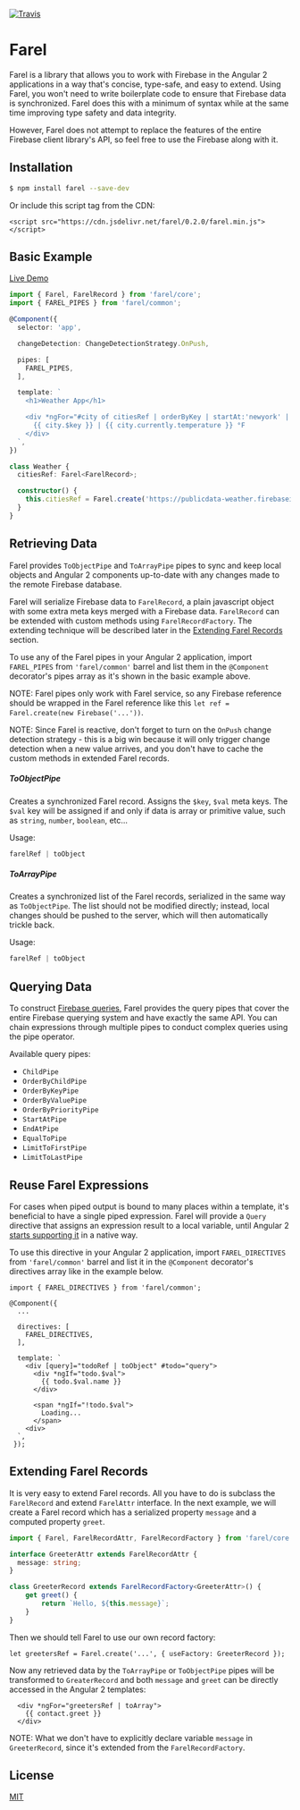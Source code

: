 [![Travis](https://img.shields.io/travis/rosendi/farel/master.svg)](https://travis-ci.org/rosendi/farel)

# Farel

Farel is a library that allows you to work with Firebase in the Angular 2 applications in a way that's concise, type-safe, and easy to extend. Using Farel, you won't need to write boilerplate code to ensure that Firebase data is synchronized. Farel does this with a minimum of syntax while at the same time improving type safety and data integrity.

However, Farel does not attempt to replace the features of the entire Firebase client library's API, so feel free to use the Firebase along with it.

## Installation

```bash
$ npm install farel --save-dev
```

Or include this script tag from the CDN:

```
<script src="https://cdn.jsdelivr.net/farel/0.2.0/farel.min.js"></script>
```

## Basic Example

[Live Demo](http://plnkr.co/edit/stDf4Ymr0SX5KGVbdh65)

```typescript
import { Farel, FarelRecord } from 'farel/core';
import { FAREL_PIPES } from 'farel/common';

@Component({
  selector: 'app',

  changeDetection: ChangeDetectionStrategy.OnPush,

  pipes: [
    FAREL_PIPES,
  ],

  template: `
    <h1>Weather App</h1>

    <div *ngFor="#city of citiesRef | orderByKey | startAt:'newyork' | endAt: 'sanfrancisco'| toArray">
      {{ city.$key }} | {{ city.currently.temperature }} °F
    </div>
  `,
})

class Weather {
  citiesRef: Farel<FarelRecord>;

  constructor() {
    this.citiesRef = Farel.create('https://publicdata-weather.firebaseio.com');
  }
}
```

## Retrieving Data

Farel provides `ToObjectPipe` and `ToArrayPipe` pipes to sync and keep local objects and Angular 2 components up-to-date with any changes made to the remote Firebase database.

Farel will serialize Firebase data to `FarelRecord`, a plain javascript object with some extra meta keys merged with a Firebase data. `FarelRecord` can be extended with custom methods using `FarelRecordFactory`. The extending technique will be described later in the [Extending Farel Records](#extending-farel-records) section.

To use any of the Farel pipes in your Angular 2 application, import `FAREL_PIPES` from `'farel/common'` barrel and list them in the `@Component` decorator's pipes array as it's shown in the basic example above.

NOTE: Farel pipes only work with Farel service, so any Firebase reference should be wrapped in the Farel reference like this `let ref = Farel.create(new Firebase('...'))`.

NOTE: Since Farel is reactive, don't forget to turn on the `OnPush` change detection strategy - this is a big win because it will only trigger change detection when a new value arrives, and you don't have to cache the custom methods in extended Farel records.

##### ToObjectPipe

Creates a synchronized Farel record. Assigns the `$key`, `$val` meta keys. The `$val` key will be assigned if and only if data is array or primitive value, such as `string`, `number`, `boolean`, etc...

Usage:

```javascript
farelRef | toObject
```

##### ToArrayPipe

Creates a synchronized list of the Farel records, serialized in the same way as `ToObjectPipe`. The list should not be modified directly; instead, local changes should be pushed to the server, which will then automatically trickle back.

Usage:

```javascript
farelRef | toObject
```

## Querying Data

To construct [Firebase queries](https://www.firebase.com/docs/web/api/query/), Farel provides the query pipes that cover the entire Firebase querying system and have exactly the same API. You can chain expressions through multiple pipes to conduct complex queries using the pipe operator.

Available query pipes:

- `ChildPipe`
- `OrderByChildPipe`
- `OrderByKeyPipe`
- `OrderByValuePipe`
- `OrderByPriorityPipe`
- `StartAtPipe`
- `EndAtPipe`
- `EqualToPipe`
- `LimitToFirstPipe`
- `LimitToLastPipe`

## Reuse Farel Expressions

For cases when piped output is bound to many places within a template, it's beneficial to have a single piped expression. Farel will provide a `Query` directive that assigns an expression result to a local variable, until Angular 2 [starts supporting it](https://github.com/angular/angular/issues/2451) in a native way.

To use this directive in your Angular 2 application, import `FAREL_DIRECTIVES` from `'farel/common'` barrel and list it in the `@Component` decorator's directives array like in the example below.

```
import { FAREL_DIRECTIVES } from 'farel/common';

@Component({
  ...

  directives: [
    FAREL_DIRECTIVES,
  ],

  template: `
    <div [query]="todoRef | toObject" #todo="query">
      <div *ngIf="todo.$val">
        {{ todo.$val.name }}
      </div>

      <span *ngIf="!todo.$val">
        Loading...
      </span>
    <div>
  `,
 });
```

## Extending Farel Records

It is very easy to extend Farel records. All you have to do is subclass the `FarelRecord` and extend `FarelAttr` interface. In the next example, we will create a Farel record which has a serialized property `message` and a computed property `greet`.

```typescript
import { Farel, FarelRecordAttr, FarelRecordFactory } from 'farel/core';

interface GreeterAttr extends FarelRecordAttr {
  message: string;
}

class GreeterRecord extends FarelRecordFactory<GreeterAttr>() {
    get greet() {
        return `Hello, ${this.message}`;
    }
}
```

Then we should tell Farel to use our own record factory:

```
let greetersRef = Farel.create('...', { useFactory: GreeterRecord });
```

Now any retrieved data by the `ToArrayPipe` or `ToObjectPipe` pipes will be transformed to `GreaterRecord` and both `message` and `greet` can be directly accessed in the Angular 2 templates:

```
  <div *ngFor="greetersRef | toArray">
    {{ contact.greet }}
  </div>
```

NOTE: What we don't have to explicitly declare variable `message` in `GreeterRecord`, since it's extended from the `FarelRecordFactory`.

## License

[MIT](LICENSE)
